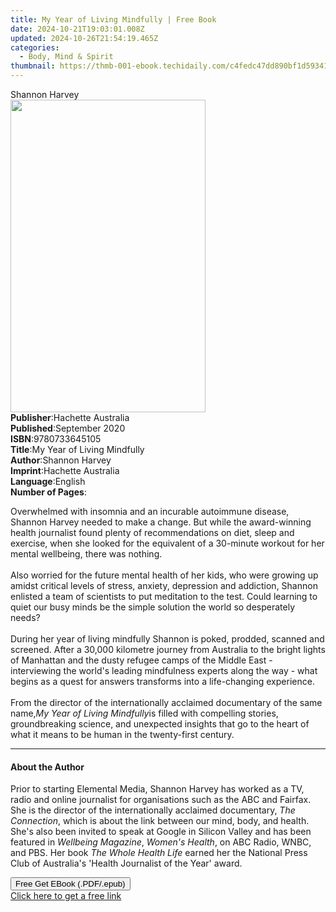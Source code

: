 ```yaml
---
title: My Year of Living Mindfully | Free Book
date: 2024-10-21T19:03:01.008Z
updated: 2024-10-26T21:54:19.465Z
categories:
  - Body, Mind & Spirit
thumbnail: https://thmb-001-ebook.techidaily.com/c4fedc47dd890bf1d59341b623d77e8c042249784e5a98a93a3902571b6f63e2.jpg
---
```

<main id="book-container">
  <div class="flex flex-col">
    <div class="book-brief flex-1 py-6 px-4 sm:p-6 md:py-10 md:px-8">
      <!-- brief-->
      <div class="book-brief-main">Shannon Harvey</div>
    </div>
    <div
      class="book-meta-info flex-1 grid gap-4 col-start-1 col-end-3 row-start-1 sm:mb-6 sm:grid-cols-4 lg:gap-6 lg:col-start-2 lg:row-end-6 lg:row-span-6 lg:mb-0"
    >
      <div
        class="book-meta-info-left place-content-center mt-4 p-4 text-sm leading-6 col-start-2 col-span-2 dark:text-slate-400"
      >
        <img
          class="w-full h-500 object-cover rounded-lg sm:h-255 sm:col-span-2 lg:col-span-full"
          src="https://img-001-ebook.techidaily.com/b424e0ed08dac149692ef87ee8f2762626d2bab8133c9b57c29d9e6fd81d810e.jpg"
          alt=""
          width="312"
          height="500"
        />
      </div>
      <div
        class="book-meta-info-right mt-2 col-start-1 row-start-2 col-span-3 self-center"
      >
        <!-- meta data  -->
        <div class="flex flex-col px-4 md:px-8">
          <div class="flex-1">
            <strong>Publisher</strong>:<span class="px-2"
              >Hachette Australia</span
            >
          </div>
          <div class="flex-1">
            <strong>Published</strong>:<span class="px-2">September 2020</span>
          </div>
          <div class="flex-1">
            <strong>ISBN</strong>:<span class="px-2">9780733645105</span>
          </div>
          <div class="flex-1">
            <strong>Title</strong>:<span class="px-2"
              >My Year of Living Mindfully</span
            >
          </div>
          <div class="flex-1">
            <strong>Author</strong>:<span class="px-2">Shannon Harvey</span>
          </div>
          <div class="flex-1">
            <strong>Imprint</strong>:<span class="px-2"
              >Hachette Australia</span
            >
          </div>
          <div class="flex-1">
            <strong>Language</strong>:<span class="px-2">English</span>
          </div>
          <div class="flex-1">
            <strong>Number of Pages</strong>:<span class="px-2"></span>
          </div>
        </div>
      </div>
    </div>
    <div class="book-description flex-1 py-6 px-4 sm:p-6 md:py-10 md:px-8">
      <div class="book-description-main">
        <div accordion-content="" id="description">
          <p>
            Overwhelmed with insomnia and an incurable autoimmune disease,
            Shannon Harvey needed to make a change. But while the award-winning
            health journalist found plenty of recommendations on diet, sleep and
            exercise, when she looked for the equivalent of a 30-minute workout
            for her mental wellbeing, there was nothing.<br /><br />Also worried
            for the future mental health of her kids, who were growing up amidst
            critical levels of stress, anxiety, depression and addiction,
            Shannon enlisted a team of scientists to put meditation to the test.
            Could learning to quiet our busy minds be the simple solution the
            world so desperately needs? <br /><br />During her year of living
            mindfully Shannon is poked, prodded, scanned and screened. After a
            30,000 kilometre journey from Australia to the bright lights of
            Manhattan and the dusty refugee camps of the Middle East -
            interviewing the world's leading mindfulness experts along the way -
            what begins as a quest for answers transforms into a life-changing
            experience. <br /><br />From the director of the internationally
            acclaimed documentary of the same name,<i
              >My Year of Living Mindfully</i
            >is filled with compelling stories, groundbreaking science, and
            unexpected insights that go to the heart of what it means to be
            human in the twenty-first century.
          </p>
        </div>
        <div class="accordion-fader"></div>
      </div>
    </div>
    <div class="book-excerpts flex-1 py-6 px-4 sm:p-6 md:py-10 md:px-8">
      <!-- excerpts-->
      <div class="book-excerpts-main">
        <hr />
        <h4 class="placeholder placeholder-heading">
          <span>About the Author</span>
        </h4>
        <p>
          Prior to starting Elemental Media, Shannon Harvey has worked as a TV,
          radio and online journalist for organisations such as the ABC and
          Fairfax. She is the director of the internationally acclaimed
          documentary, <i>The Connection</i>, which is about the link between
          our mind, body, and health. She's also been invited to speak at Google
          in Silicon Valley and has been featured in <i>Wellbeing Magazine</i>,
          <i>Women's Health</i>, on ABC Radio, WNBC, and PBS. Her book
          <i>The Whole Health Life</i> earned her the National Press Club of
          Australia's 'Health Journalist of the Year' award.
        </p>
      </div>
    </div>
    <div
      class="book-about-author flex-1 py-6 px-4 sm:p-6 md:py-10 md:px-8"
    ></div>
    <div class="book-free-get flex-1 py-6 px-4 sm:p-6 md:py-10 md:px-8">
      <button
        id="btn-free-get"
        class="bg-blue-500 hover:bg-blue-700 text-white font-bold py-2 px-4 rounded"
      >
        Free Get EBook (.PDF/.epub)
      </button>
      <div id="countdown-display" class="px-2 text-lg mt-2"></div>
      <a
        id="free-link"
        class="hidden bg-blue-500 hover:bg-blue-700 text-white font-bold py-2 px-4 rounded"
        href="https://www.ebooks.com/en-us/book/210039541/my-year-of-living-mindfully/shannon-harvey/"
        target="_blank"
        >Click here to get a free link</a
      >
    </div>
    <script>
      let countdownTime = 0;
      let countdownInterval = null;
      document
        .getElementById('btn-free-get')
        .addEventListener('click', startCountdown);
      function startCountdown() {
        countdownTime = new Date().getTime() + 60000 * 3;
        countdownInterval = setInterval(updateCountdown, 1000);
        document.getElementById('btn-free-get').disabled = true;
        document
          .getElementById('btn-free-get')
          .classList.add('bg-gray-500', 'cursor-not-allowed');
      }
      function updateCountdown() {
        let currentTime = new Date().getTime();
        let timeLeft = countdownTime - currentTime;
        let secondsLeft = Math.floor(timeLeft / 1000);
        document.getElementById('countdown-display').innerHTML =
          `Remaining time: ${secondsLeft} seconds.`;
        if (secondsLeft <= 0) {
          clearInterval(countdownInterval);
          document.getElementById('btn-free-get').classList.add('hidden');
          document.getElementById('free-link').classList.remove('hidden');
          document.getElementById('countdown-display').innerHTML = '';
        }
      }
    </script>
  </div>
</main>

<ins class="adsbygoogle"
      style="display:block"
      data-ad-client="ca-pub-7571918770474297"
      data-ad-slot="8358498916"
      data-ad-format="auto"
      data-full-width-responsive="true"></ins>
    